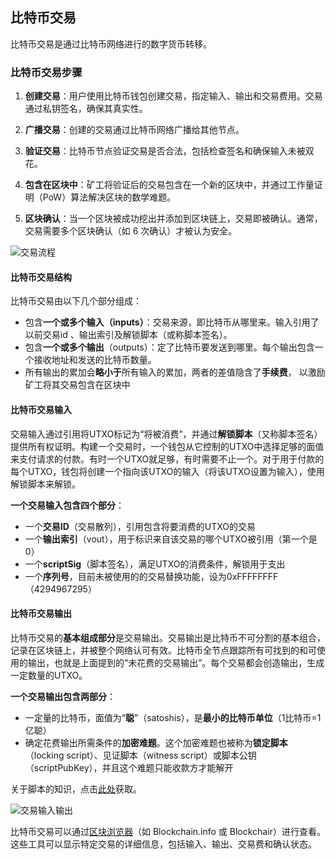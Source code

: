 ## 比特币交易

比特币交易是通过比特币网络进行的数字货币转移。

### 比特币交易步骤

1. **创建交易**：用户使用比特币钱包创建交易，指定输入、输出和交易费用。交易通过私钥签名，确保其真实性。

2. **广播交易**：创建的交易通过比特币网络广播给其他节点。

3. **验证交易**：比特币节点验证交易是否合法，包括检查签名和确保输入未被双花。

4. **包含在区块中**：矿工将验证后的交易包含在一个新的区块中，并通过工作量证明（PoW）算法解决区块的数学难题。

5. **区块确认**：当一个区块被成功挖出并添加到区块链上，交易即被确认。通常，交易需要多个区块确认（如 6 次确认）才被认为安全。

![交易流程](../../graph/%E4%BA%A4%E6%98%93%E6%B5%81%E7%A8%8B.png)

#### 比特币交易结构

比特币交易由以下几个部分组成：

* 包含**一个或多个输入（inputs）**：交易来源，即比特币从哪里来。输入引用了以前交易id 、输出索引及解锁脚本（或称脚本签名）。
* 包含**一个或多个输出**（outputs）：定了比特币要发送到哪里。每个输出包含一个接收地址和发送的比特币数量。
* 所有输出的累加会**略小于**所有输入的累加，两者的差值隐含了**手续费**， 以激励矿工将其交易包含在区块中



#### 比特币交易输入

交易输入通过引用将UTXO标记为“将被消费”，并通过**解锁脚本**（又称脚本签名）提供所有权证明。构建一个交易时，一个钱包从它控制的UTXO中选择足够的面值来支付请求的付款。有时一个UTXO就足够，有时需要不止一个。对于用于付款的每个UTXO，钱包将创建一个指向该UTXO的输入（将该UTXO设置为输入），使用解锁脚本来解锁。

**一个交易输入包含四个部分**：

* 一个**交易ID**（交易散列），引用包含将要消费的UTXO的交易
* 一个**输出索引**（vout），用于标识来自该交易的哪个UTXO被引用（第一个是0）
* 一个**scriptSig**（脚本签名），满足UTXO的消费条件，解锁用于支出
* 一个**序列号**，目前未被使用的的交易替换功能，设为0xFFFFFFFF（4294967295）

#### 比特币交易输出

比特币交易的**基本组成部分**是交易输出。交易输出是比特币不可分割的基本组合，记录在区块链上，并被整个网络认可有效。比特币全节点跟踪所有可找到的和可使用的输出，也就是上面提到的“未花费的交易输出”。每个交易都会创造输出，生成一定数量的UTXO。

**一个交易输出包含两部分**：

* 一定量的比特币，面值为“**聪**”（satoshis），是**最小的比特币单位**（1比特币=1亿聪）
* 确定花费输出所需条件的**加密难题**。这个加密难题也被称为**锁定脚本**（locking script）、见证脚本（witness script）或脚本公钥（scriptPubKey），并且这个难题只能收款方才能解开

关于脚本的知识，点击[此处](https://learnblockchain.cn/tags/%E6%AF%94%E7%89%B9%E5%B8%81%E8%84%9A%E6%9C%AC)获取。

![交易输入输出](../../graph/%E4%BA%A4%E6%98%93%E8%BE%93%E5%85%A5%E8%BE%93%E5%87%BA.png)



比特币交易可以通过[区块浏览器](https://learnblockchain.cn/tags/%E5%8C%BA%E5%9D%97%E9%93%BE%E6%B5%8F%E8%A7%88%E5%99%A8)（如 Blockchain.info 或 Blockchair）进行查看。这些工具可以显示特定交易的详细信息，包括输入、输出、交易费和确认状态。
